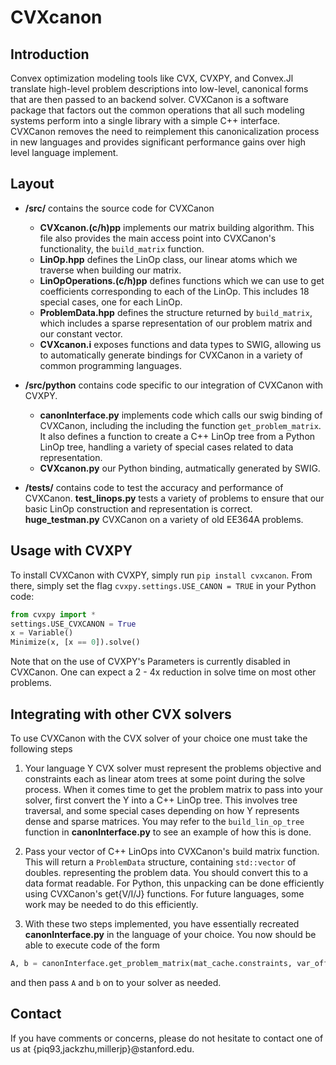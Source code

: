 # CVXcanon

## Introduction
Convex optimization modeling tools like CVX, CVXPY, and Convex.Jl translate high-level problem descriptions into low-level, canonical forms that are then passed to an backend solver. CVXCanon is a software package that factors out the common operations that all such modeling systems perform into a single library with a simple C++ interface. CVXCanon removes the need to reimplement this canonicalization process in new languages and provides significant performance gains over high level language implement.

## Layout
- **/src/** contains the source code for CVXCanon
	- **CVXcanon.(c/h)pp** implements our matrix building algorithm. This file also provides the main access point into CVXCanon's functionality, the ```build_matrix``` function.
	-  **LinOp.hpp** defines the LinOp class, our linear atoms which we traverse when building our matrix.
	- **LinOpOperations.(c/h)pp** defines functions which we can use to get coefficients corresponding to each of the LinOp. This includes 18 special cases, one for each LinOp.
    - **ProblemData.hpp** defines the structure returned by ```build_matrix```, which includes a sparse representation of our problem matrix and our constant vector. 
    - **CVXcanon.i** exposes functions and data types to SWIG, allowing us to automatically generate bindings for CVXCanon in a variety of common programming languages.

- **/src/python** contains code specific to our integration of CVXCanon with CVXPY.
	- **canonInterface.py** implements code which calls our swig binding of CVXCanon, including the including the function ```get_problem_matrix```. It also defines a function to create a C++ LinOp tree from a Python LinOp tree, handling a variety of special cases related to data representation.
    - **CVXcanon.py** our Python binding, autmatically generated by SWIG.

- **/tests/** contains code to test the accuracy and performance of CVXCanon. **test_linops.py** tests a variety of problems to ensure that our basic LinOp construction and representation is correct. **huge_testman.py** CVXCanon on a variety of old EE364A problems.


## Usage with CVXPY
To install CVXCanon with CVXPY, simply run ```pip install cvxcanon```. From there, simply set the flag ```cvxpy.settings.USE_CANON = TRUE``` in your Python code:

``` python
from cvxpy import *
settings.USE_CVXCANON = True
x = Variable()
Minimize(x, [x == 0]).solve()
```
Note that on the use of CVXPY's Parameters is currently disabled in CVXCanon. One can expect a 2 - 4x  reduction in solve time on most other problems.


## Integrating with other CVX solvers
To use CVXCanon with the CVX solver of your choice one must take the following steps

1. Your language Y CVX solver must represent the problems objective and constraints each as linear atom trees at some point during the solve process. When it comes time to get the problem matrix to pass into your solver, first convert the Y into a C++ LinOp tree. This involves tree traversal, and some special cases depending on how Y represents dense and sparse matrices. You may refer to the ```build_lin_op_tree``` function in **canonInterface.py** to see an example of how this is done.

2. Pass your vector of C++ LinOps into CVXCanon's build matrix function. This will return a ```ProblemData``` structure, containing ```std::vector``` of doubles. representing the problem data. You should convert this to a data format readable. For Python, this unpacking can be done efficiently using CVXCanon's get{V/I/J} functions. For future languages, some work may be needed to do this efficiently.  

3. With these two steps implemented, you have essentially recreated **canonInterface.py** in the language of your choice. You now should be able to execute code of the form

```python 
A, b = canonInterface.get_problem_matrix(mat_cache.constraints, var_offsets)
```

and then pass ```A``` and ```b``` on to your solver as needed.

## Contact
If you have comments or concerns, please do not hesitate to contact one of us at  {piq93,jackzhu,millerjp}@stanford.edu.
